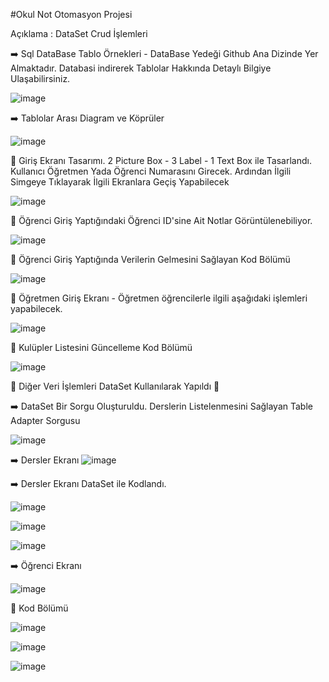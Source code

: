 #Okul Not Otomasyon Projesi

Açıklama : DataSet Crud İşlemleri

:arrow_right:  Sql DataBase Tablo Örnekleri - DataBase Yedeği Github Ana Dizinde Yer Almaktadır. Databasi indirerek Tablolar Hakkında Detaylı Bilgiye Ulaşabilirsiniz.

![image](https://user-images.githubusercontent.com/98838876/172165207-2af3eca5-ac26-4705-a233-844da85a7a44.png)


:arrow_right: Tablolar Arası Diagram ve Köprüler

![image](https://user-images.githubusercontent.com/98838876/172165351-9ef3b1ac-f754-4a82-83c3-828f49742745.png)


:high_brightness: Giriş Ekranı Tasarımı. 2 Picture Box - 3 Label - 1 Text Box ile Tasarlandı. Kullanıcı Öğretmen Yada Öğrenci Numarasını Girecek. Ardından İlgili Simgeye Tıklayarak İlgili Ekranlara Geçiş Yapabilecek

![image](https://user-images.githubusercontent.com/98838876/172172353-07d7da24-e51b-4596-b380-5d1b798d89ff.png)


:high_brightness: Öğrenci Giriş Yaptığındaki Öğrenci ID'sine Ait Notlar Görüntülenebiliyor.

![image](https://user-images.githubusercontent.com/98838876/172560284-249f27d0-7075-4cee-a507-e79b477baa52.png)



:high_brightness: Öğrenci Giriş Yaptığında Verilerin Gelmesini Sağlayan Kod Bölümü 

![image](https://user-images.githubusercontent.com/98838876/172559887-18dc7ca2-6042-4b2c-b597-df237e5bfa48.png)


:high_brightness: Öğretmen Giriş Ekranı - Öğretmen öğrencilerle ilgili aşağıdaki işlemleri yapabilecek.

![image](https://user-images.githubusercontent.com/98838876/172555301-fe79d615-44ac-4d07-8a1c-abd686b0a9ea.png)

:high_brightness: Kulüpler Listesini Güncelleme Kod Bölümü

![image](https://user-images.githubusercontent.com/98838876/172607893-53734d00-9c87-4664-bb27-805c5f021921.png)

:high_brightness: Diğer Veri İşlemleri DataSet Kullanılarak Yapıldı :high_brightness:



:arrow_right: DataSet Bir Sorgu Oluşturuldu. Derslerin Listelenmesini Sağlayan Table Adapter Sorgusu

![image](https://user-images.githubusercontent.com/98838876/172621026-17b7e01a-cb1e-4ce8-b036-b6333c5f91ac.png)

:arrow_right: Dersler Ekranı 
![image](https://user-images.githubusercontent.com/98838876/172630344-378fd471-40d7-4787-b832-ed8bb7161b36.png)

:arrow_right: Dersler Ekranı DataSet ile Kodlandı. 

![image](https://user-images.githubusercontent.com/98838876/172630945-ac79a96c-4bd3-49a8-8097-994e433149bf.png)


![image](https://user-images.githubusercontent.com/98838876/172630601-b5a4dac2-1fa1-4ac3-a903-e5db1465a544.png)
 
 ![image](https://user-images.githubusercontent.com/98838876/172630654-0118ebc9-c6c0-46b5-9765-f08921afc2a4.png)

:arrow_right: Öğrenci Ekranı 

![image](https://user-images.githubusercontent.com/98838876/172858526-5f6cafa1-4334-4ca8-95b3-9159be53fc6a.png)

:high_brightness: Kod Bölümü

![image](https://user-images.githubusercontent.com/98838876/172858638-ac2b77d0-09a1-4eae-953f-e28c7ec88874.png)

![image](https://user-images.githubusercontent.com/98838876/172858698-455d9c53-c6dc-4e0b-bc94-b001ee442b39.png)

![image](https://user-images.githubusercontent.com/98838876/172858755-2dacb98e-b569-4146-aba4-6b78be2c1a60.png)
